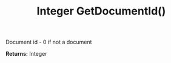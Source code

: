 ﻿---
uid: crmscript_ref_NSActivitySummaryItem_GetDocumentId
title: Integer GetDocumentId()
intellisense: NSActivitySummaryItem.GetDocumentId
keywords: NSActivitySummaryItem, GetDocumentId
so.topic: reference
---

Document id - 0 if not a document

**Returns:** Integer


